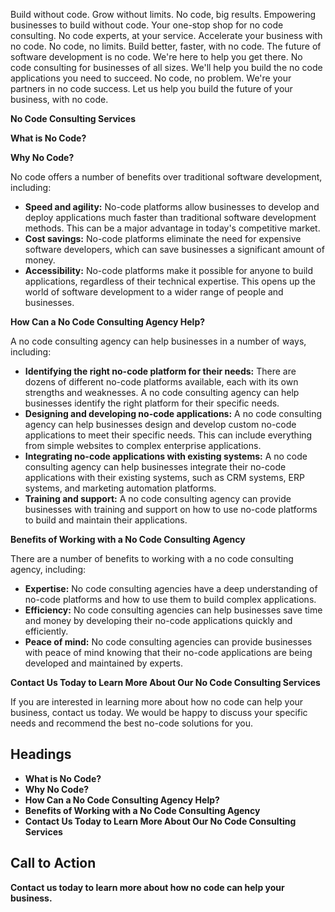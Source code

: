 Build without code. Grow without limits.
No code, big results.
Empowering businesses to build without code.
Your one-stop shop for no code consulting.
No code experts, at your service.
Accelerate your business with no code.
No code, no limits.
Build better, faster, with no code.
The future of software development is no code. We're here to help you get there.
No code consulting for businesses of all sizes.
We'll help you build the no code applications you need to succeed.
No code, no problem.
We're your partners in no code success.
Let us help you build the future of your business, with no code.


**No Code Consulting Services**

**What is No Code?**


**Why No Code?**

No code offers a number of benefits over traditional software development, including:

* **Speed and agility:** No-code platforms allow businesses to develop and deploy applications much faster than traditional software development methods. This can be a major advantage in today's competitive market.
* **Cost savings:** No-code platforms eliminate the need for expensive software developers, which can save businesses a significant amount of money.
* **Accessibility:** No-code platforms make it possible for anyone to build applications, regardless of their technical expertise. This opens up the world of software development to a wider range of people and businesses.

**How Can a No Code Consulting Agency Help?**

A no code consulting agency can help businesses in a number of ways, including:

* **Identifying the right no-code platform for their needs:** There are dozens of different no-code platforms available, each with its own strengths and weaknesses. A no code consulting agency can help businesses identify the right platform for their specific needs.
* **Designing and developing no-code applications:** A no code consulting agency can help businesses design and develop custom no-code applications to meet their specific needs. This can include everything from simple websites to complex enterprise applications.
* **Integrating no-code applications with existing systems:** A no code consulting agency can help businesses integrate their no-code applications with their existing systems, such as CRM systems, ERP systems, and marketing automation platforms.
* **Training and support:** A no code consulting agency can provide businesses with training and support on how to use no-code platforms to build and maintain their applications.

**Benefits of Working with a No Code Consulting Agency**

There are a number of benefits to working with a no code consulting agency, including:

* **Expertise:** No code consulting agencies have a deep understanding of no-code platforms and how to use them to build complex applications.
* **Efficiency:** No code consulting agencies can help businesses save time and money by developing their no-code applications quickly and efficiently.
* **Peace of mind:** No code consulting agencies can provide businesses with peace of mind knowing that their no-code applications are being developed and maintained by experts.

**Contact Us Today to Learn More About Our No Code Consulting Services**

If you are interested in learning more about how no code can help your business, contact us today. We would be happy to discuss your specific needs and recommend the best no-code solutions for you.

## Headings

* **What is No Code?**
* **Why No Code?**
* **How Can a No Code Consulting Agency Help?**
* **Benefits of Working with a No Code Consulting Agency**
* **Contact Us Today to Learn More About Our No Code Consulting Services**

## Call to Action

**Contact us today to learn more about how no code can help your business.**